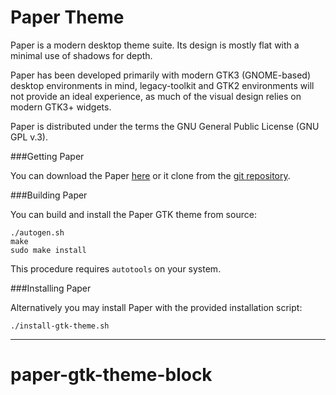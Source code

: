 Paper Theme
===========

Paper is a modern desktop theme suite. Its design is mostly flat with a minimal use of shadows for depth.

Paper has been developed primarily with modern GTK3 (GNOME-based) desktop environments in mind, legacy-toolkit and GTK2 environments will not provide an ideal experience, as much of the visual design relies on modern GTK3+ widgets.

Paper is distributed under the terms the GNU General Public License (GNU GPL v.3).

###Getting Paper

You can download the Paper [here](http://snwh.org/paper) or it clone from the [git repository](https://github.com/snwh/paper-gtk-theme).

###Building Paper

You can build and install the Paper GTK theme from source:

    ./autogen.sh
    make
    sudo make install

This procedure requires ```autotools``` on your system.

###Installing Paper

Alternatively you may install Paper with the provided installation script:

    ./install-gtk-theme.sh

-----------
# paper-gtk-theme-block
